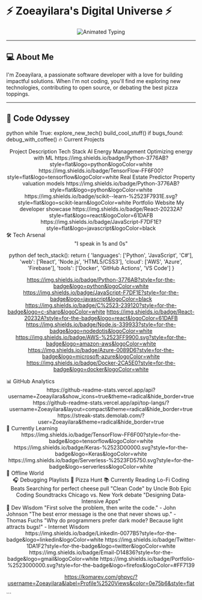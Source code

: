 # ⚡ Zoeayilara's Digital Universe ⚡

<div align="center">
  <img src="https://readme-typing-svg.demolab.com?font=Fira+Code&weight=600&size=26&duration=4000&pause=1000&color=22F7B7&center=true&vCenter=true&width=500&lines=Hello+World!;Full-Stack+Developer;Open+Source+Enthusiast;Problem+Solving+Wizard" alt="Animated Typing" />
</div>

---

## 💻 About Me

I'm Zoeayilara, a passionate software developer with a love for building impactful solutions. When I'm not coding, you'll find me exploring new technologies, contributing to open source, or debating the best pizza toppings.

---

## 🚀 Code Odyssey

python
while True:
    explore_new_tech()
    build_cool_stuff()
    if bugs_found:
        debug_with_coffee()
🔥 Current Projects
<div align="center">
Project	Description	Tech Stack
AI Energy Management	Optimizing energy with ML	https://img.shields.io/badge/Python-3776AB?style=flat&logo=python&logoColor=white https://img.shields.io/badge/TensorFlow-FF6F00?style=flat&logo=tensorflow&logoColor=white
Real Estate Predictor	Property valuation models	https://img.shields.io/badge/Python-3776AB?style=flat&logo=python&logoColor=white https://img.shields.io/badge/scikit--learn-%2523F7931E.svg?style=flat&logo=scikit-learn&logoColor=white
Portfolio Website	My developer showcase	https://img.shields.io/badge/React-20232A?style=flat&logo=react&logoColor=61DAFB https://img.shields.io/badge/JavaScript-F7DF1E?style=flat&logo=javascript&logoColor=black
</div>
🛠️ Tech Arsenal
<div align="center">
"I speak in 1s and 0s"

python
def tech_stack():
    return {
        'languages': ['Python', 'JavaScript', 'C#'],
        'web': ['React', 'Node.js', 'HTML5/CSS3'],
        'cloud': ['AWS', 'Azure', 'Firebase'],
        'tools': ['Docker', 'GitHub Actions', 'VS Code']
    }

https://img.shields.io/badge/Python-3776AB?style=for-the-badge&logo=python&logoColor=white
https://img.shields.io/badge/JavaScript-F7DF1E?style=for-the-badge&logo=javascript&logoColor=black
https://img.shields.io/badge/C%2523-239120?style=for-the-badge&logo=c-sharp&logoColor=white
https://img.shields.io/badge/React-20232A?style=for-the-badge&logo=react&logoColor=61DAFB
https://img.shields.io/badge/Node.js-339933?style=for-the-badge&logo=nodedotjs&logoColor=white
https://img.shields.io/badge/AWS-%2523FF9900.svg?style=for-the-badge&logo=amazon-aws&logoColor=white
https://img.shields.io/badge/Azure-0089D6?style=for-the-badge&logo=microsoft-azure&logoColor=white
https://img.shields.io/badge/Docker-2CA5E0?style=for-the-badge&logo=docker&logoColor=white

</div>
📊 GitHub Analytics
<div align="center">
https://github-readme-stats.vercel.app/api?username=Zoeayilara&show_icons=true&theme=radical&hide_border=true
https://github-readme-stats.vercel.app/api/top-langs/?username=Zoeayilara&layout=compact&theme=radical&hide_border=true
https://streak-stats.demolab.com/?user=Zoeayilara&theme=radical&hide_border=true

</div>
🌱 Currently Learning
<div align="center">
https://img.shields.io/badge/TensorFlow-FF6F00?style=for-the-badge&logo=tensorflow&logoColor=white
https://img.shields.io/badge/Keras-%2523D00000.svg?style=for-the-badge&logo=Keras&logoColor=white
https://img.shields.io/badge/Serverless-%2523FD5750.svg?style=for-the-badge&logo=serverless&logoColor=white

</div>
🌌 Offline World
<div align="center">
🎧 Debugging Playlists	🍕 Pizza Hunt	📚 Currently Reading
Lo-Fi Coding Beats	Searching for perfect cheese pull	"Clean Code" by Uncle Bob
Epic Coding Soundtracks	Chicago vs. New York debate	"Designing Data-Intensive Apps"
</div>
💬 Dev Wisdom
"First solve the problem, then write the code." - John Johnson
"The best error message is the one that never shows up." - Thomas Fuchs
"Why do programmers prefer dark mode? Because light attracts bugs!" - Internet Wisdom

<div align="center">
https://img.shields.io/badge/LinkedIn-0077B5?style=for-the-badge&logo=linkedin&logoColor=white
https://img.shields.io/badge/Twitter-1DA1F2?style=for-the-badge&logo=twitter&logoColor=white
https://img.shields.io/badge/Email-D14836?style=for-the-badge&logo=gmail&logoColor=white
https://img.shields.io/badge/Portfolio-%2523000000.svg?style=for-the-badge&logo=firefox&logoColor=#FF7139


https://komarev.com/ghpvc/?username=Zoeayilara&label=Profile%2520Views&color=0e75b6&style=flat

</div> ```
<!---
Zoeayilara/Zoeayilara is a ✨ special ✨ repository because its `README.md` (this file) appears on your GitHub profile.
You can click the Preview link to take a look at your changes.
--->

